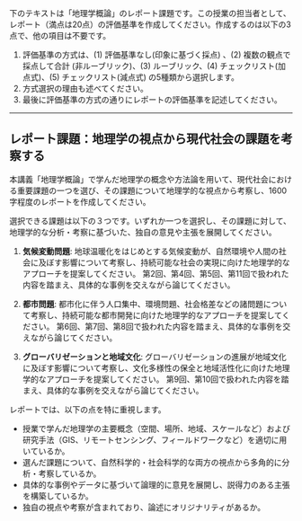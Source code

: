 下のテキストは「地理学概論」のレポート課題です。この授業の担当者として、レポート（満点は20点）の評価基準を作成してください。作成するのは以下の3点で、他の項目は不要です。

1. 評価基準の方式は、(1) 評価基準なし(印象に基づく採点) 、(2) 複数の観点で採点して合計  (非ルーブリック)、(3) ルーブリック、(4) チェックリスト(加点式)、(5) チェックリスト(減点式) の5種類から選択します。
2. 方式選択の理由も述べてください。
3. 最後に評価基準の方式の通りにレポートの評価基準を記述してください。

---------------------------------------
## レポート課題：地理学の視点から現代社会の課題を考察する

本講義「地理学概論」で学んだ地理学の概念や方法論を用いて、現代社会における重要課題の一つを選び、その課題について地理学的な視点から考察し、1600字程度のレポートを作成してください。

選択できる課題は以下の３つです。いずれか一つを選択し、その課題に対して、地理学的な分析・考察に基づいた、独自の意見や主張を展開してください。

1. **気候変動問題**: 地球温暖化をはじめとする気候変動が、自然環境や人間の社会に及ぼす影響について考察し、持続可能な社会の実現に向けた地理学的なアプローチを提案してください。  第2回、第4回、第5回、第11回で扱われた内容を踏まえ、具体的な事例を交えながら論じてください。

2. **都市問題**: 都市化に伴う人口集中、環境問題、社会格差などの諸問題について考察し、持続可能な都市開発に向けた地理学的なアプローチを提案してください。 第6回、第7回、第8回で扱われた内容を踏まえ、具体的な事例を交えながら論じてください。

3. **グローバリゼーションと地域文化**: グローバリゼーションの進展が地域文化に及ぼす影響について考察し、文化多様性の保全と地域活性化に向けた地理学的なアプローチを提案してください。 第9回、第10回で扱われた内容を踏まえ、具体的な事例を交えながら論じてください。


レポートでは、以下の点を特に重視します。

* 授業で学んだ地理学の主要概念（空間、場所、地域、スケールなど）および研究手法（GIS、リモートセンシング、フィールドワークなど）を適切に用いているか。
* 選んだ課題について、自然科学的・社会科学的な両方の視点から多角的に分析・考察しているか。
* 具体的な事例やデータに基づいて論理的に意見を展開し、説得力のある主張を構築しているか。
* 独自の視点や考察が含まれており、論述にオリジナリティがあるか。


